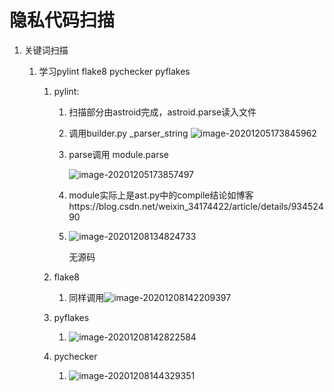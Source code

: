 # 隐私代码扫描

1. 关键词扫描

   1. 学习pylint flake8 pychecker pyflakes

      1. pylint:

         1. 扫描部分由astroid完成，astroid.parse读入文件

         2. 调用builder.py _parser_string 
            ![image-20201205173845962](C:\Users\Administrator.DESKTOP-CGIO78B\AppData\Roaming\Typora\typora-user-images\image-20201205173845962.png)

         3. parse调用 module.parse

            ![image-20201205173857497](C:\Users\Administrator.DESKTOP-CGIO78B\AppData\Roaming\Typora\typora-user-images\image-20201205173857497.png)
            
         4. module实际上是ast.py中的compile结论如博客https://blog.csdn.net/weixin_34174422/article/details/93452490
         
         5. ![image-20201208134824733](C:\Users\Administrator.DESKTOP-CGIO78B\AppData\Roaming\Typora\typora-user-images\image-20201208134824733.png)
         
            无源码
         
      2. flake8
      
         1. 同样调用![image-20201208142209397](C:\Users\Administrator.DESKTOP-CGIO78B\AppData\Roaming\Typora\typora-user-images\image-20201208142209397.png)
      
      3. pyflakes
      
         1. ![image-20201208142822584](C:\Users\Administrator.DESKTOP-CGIO78B\AppData\Roaming\Typora\typora-user-images\image-20201208142822584.png)
      
      4. pychecker
      
         1. ![image-20201208144329351](C:\Users\Administrator.DESKTOP-CGIO78B\AppData\Roaming\Typora\typora-user-images\image-20201208144329351.png)


